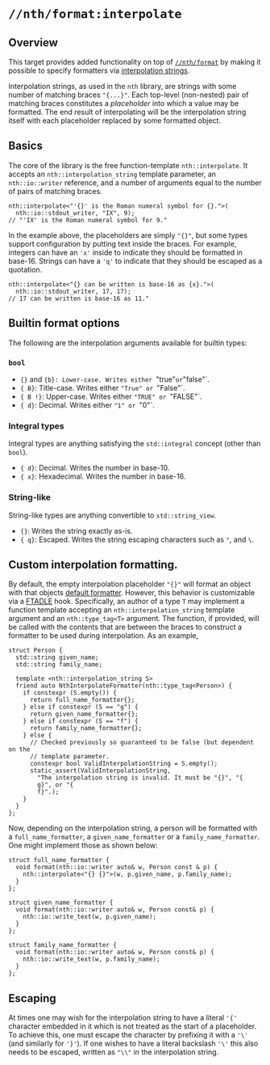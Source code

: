 # `//nth/format:interpolate`

## Overview

This target provides added functionality on top of [`//nth/format`](/format/format) by making it
possible to specify formatters via [interpolation
strings](https://en.wikipedia.org/wiki/String_interpolation).

Interpolation strings, as used in the `nth` library, are strings with some number of matching braces
`"{...}"`. Each top-level (non-nested) pair of matching braces constitutes a _placeholder_ into which a
value may be formatted. The end result of interpolating will be the interpolation string itself with
each placeholder replaced by some formatted object.

## Basics

The core of the library is the free function-template `nth::interpolate`. It accepts an
`nth::interpolation_string` template parameter, an `nth::io::writer` reference, and a number of
arguments equal to the number of pairs of matching braces.

```
nth::interpolate<"'{}' is the Roman numeral symbol for {}.">(
  nth::io::stdout_writer, "IX", 9);
// "'IX' is the Roman numeral symbol for 9."
```

In the example above, the placeholders are simply `"{}"`, but some types support configuration by
putting text inside the braces. For example, integers can have an `'x'` inside to indicate they
should be formatted in base-16. Strings can have a `'q'` to indicate that they should be escaped as
a quotation.

```
nth::interpolate<"{} can be written is base-16 as {x}.">(
  nth::io::stdout_writer, 17, 17);
// 17 can be written is base-16 as 11."
```

## Builtin format options

The following are the interpolation arguments available for builtin types:

### __`bool`__

* `{}` and `{b}: Lower-case. Writes either `"true"` or `"false"`.
* `{
  B}`: Title-case. Writes either `"True" or `"False"`.
* `{
  B !}`: Upper-case. Writes either `"TRUE" or `"FALSE"`.
* `{
  d}`: Decimal. Writes either `"1" or `"0"`.

### __Integral types__

Integral types are anything satisfying the `std::integral` concept (other than `bool`).

* `{
  d}`: Decimal. Writes the number in base-10.
* `{
  x}`: Hexadecimal. Writes the number in base-16.

### __String-like__

String-like types are anything convertible to `std::string_view`.

* `{}`: Writes the string exactly as-is.
* `{
  q}`: Escaped. Writes the string escaping characters such as `"`, and `\`.

## Custom interpolation formatting.

By default, the empty interpolation placeholder `"{}"` will format an object with that objects
[default formatter](/format/format#custom-default-formatters). However, this behavior is
customizable via a [FTADLE](/ftadle) hook. Specifically, an author of a type `T` may implement a
function template accepting an `nth::interpolation_string` template argument and an
`nth::type_tag<T>` argument. The function, if provided, will be called with the contents that are
between the braces to construct a formatter to be used during interpolation. As an example,

```
struct Person {
  std::string given_name;
  std::string family_name;

  template <nth::interpolation_string S>
  friend auto NthInterpolateFormatter(nth::type_tag<Person>) {
    if constexpr (S.empty()) {
      return full_name_formatter{};
    } else if constexpr (S == "g") {
      return given_name_formatter{};
    } else if constexpr (S == "f") {
      return family_name_formatter{};
    } else {
      // Checked previously so guaranteed to be false (but dependent on the
      // template parameter.
      constexpr bool ValidInterpolationString = S.empty();
      static_assert(ValidInterpolationString,
        "The interpolation string is invalid. It must be "{}", "{
        g}", or "{
        f}".);
    }
  }
};
```

Now, depending on the interpolation string, a person will be formatted with a `full_name_formatter`, a `given_name_formatter` or a `family_name_formatter`. One might implement those as shown below:

```
struct full_name_formatter {
  void format(nth::io::writer auto& w, Person const & p) {
    nth::interpolate<"{} {}">(w, p.given_name, p.family_name);
  }
};

struct given_name_formatter {
  void format(nth::io::writer auto& w, Person const& p) {
    nth::io::write_text(w, p.given_name);
  }
};

struct family_name_formatter {
  void format(nth::io::writer auto& w, Person const& p) {
    nth::io::write_text(w, p.family_name);
  }
};
```

## Escaping

At times one may wish for the interpolation string to have a literal `'{'` character embedded in it
which is not treated as the start of a placeholder. To achieve this, one must escape the character
by prefixing it with a `'\'` (and similarly for `'}'`). If one wishes to have a literal backslash
`'\'` this also needs to be escaped, written as `"\\"` in the interpolation string.
